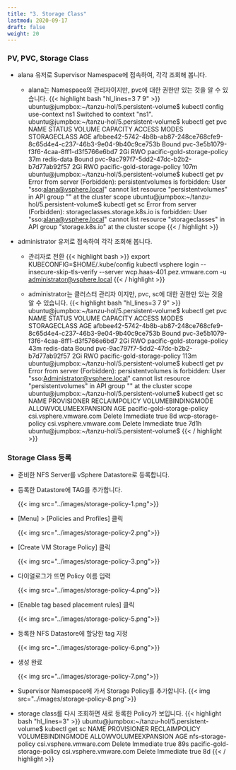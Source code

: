 ```yaml
---
title: "3. Storage Class"
lastmod: 2020-09-17
draft: false
weight: 20
---
```


### PV, PVC, Storage Class
- alana 유저로 Supervisor Namespace에 접속하여, 각각 조회해 봅니다.
  * alana는 Namespace의 관리자이지만, pvc에 대한 권한만 있는 것을 알 수 있습니다.
{{< highlight bash "hl_lines=3 7 9" >}}
ubuntu@jumpbox:~/tanzu-hol/5.persistent-volume$ kubectl config use-context ns1
Switched to context "ns1".
ubuntu@jumpbox:~/tanzu-hol/5.persistent-volume$ kubectl get pvc
NAME                                                                        STATUS   VOLUME                                     CAPACITY   ACCESS MODES   STORAGECLASS                  AGE
afbbee42-5742-4b8b-ab87-248ce768cfe9-8c65d4e4-c237-46b3-9e04-9b40c9ce753b   Bound    pvc-3e5b1079-f3f6-4caa-8ff1-d3f5766e6bd7   2Gi        RWO            pacific-gold-storage-policy   37m
redis-data                                                                  Bound    pvc-9ac797f7-5dd2-47dc-b2b2-b7d77ab92f57   2Gi        RWO            pacific-gold-storage-policy   107m
ubuntu@jumpbox:~/tanzu-hol/5.persistent-volume$ kubectl get pv
Error from server (Forbidden): persistentvolumes is forbidden: User "sso:alana@vsphere.local" cannot list resource "persistentvolumes" in API group "" at the cluster scope
ubuntu@jumpbox:~/tanzu-hol/5.persistent-volume$ kubectl get sc
Error from server (Forbidden): storageclasses.storage.k8s.io is forbidden: User "sso:alana@vsphere.local" cannot list resource "storageclasses" in API group "storage.k8s.io" at the cluster scope
{{< / highlight >}}  

- administrator 유저로 접속하여 각각 조회해 봅니다.
  * 관리자로 전환
{{< highlight bash >}}
export KUBECONFIG=$HOME/.kube/config
kubectl vsphere login --insecure-skip-tls-verify --server wcp.haas-401.pez.vmware.com -u administrator@vsphere.local
{{< / highlight >}}  

  * administrator는 클러스터 관리자 이지만, pvc, sc에 대한 권한만 있는 것을 알 수 있습니다.
{{< highlight bash "hl_lines=3 7 9" >}}
ubuntu@jumpbox:~/tanzu-hol/5.persistent-volume$ kubectl get pvc
NAME                                                                        STATUS   VOLUME                                     CAPACITY   ACCESS MODES   STORAGECLASS                  AGE
afbbee42-5742-4b8b-ab87-248ce768cfe9-8c65d4e4-c237-46b3-9e04-9b40c9ce753b   Bound    pvc-3e5b1079-f3f6-4caa-8ff1-d3f5766e6bd7   2Gi        RWO            pacific-gold-storage-policy   43m
redis-data                                                                  Bound    pvc-9ac797f7-5dd2-47dc-b2b2-b7d77ab92f57   2Gi        RWO            pacific-gold-storage-policy   113m
ubuntu@jumpbox:~/tanzu-hol/5.persistent-volume$ kubectl get pv
Error from server (Forbidden): persistentvolumes is forbidden: User "sso:Administrator@vsphere.local" cannot list resource "persistentvolumes" in API group "" at the cluster scope
ubuntu@jumpbox:~/tanzu-hol/5.persistent-volume$ kubectl get sc
NAME                          PROVISIONER              RECLAIMPOLICY   VOLUMEBINDINGMODE   ALLOWVOLUMEEXPANSION   AGE
pacific-gold-storage-policy   csi.vsphere.vmware.com   Delete          Immediate           true                   8d
wcp-storage-policy            csi.vsphere.vmware.com   Delete          Immediate           true                   7d1h
ubuntu@jumpbox:~/tanzu-hol/5.persistent-volume$
{{< / highlight >}}

### Storage Class 등록
- 준비한 NFS Server를 vSphere Datastore로 등록합니다.

- 등록한 Datastore에 TAG를 추가합니다.

  {{< img src="../images/storage-policy-1.png">}}  

- [Menu] > [Policies and Profiles] 클릭

  {{< img src="../images/storage-policy-2.png">}}  

- [Create VM Storage Policy] 클릭

  {{< img src="../images/storage-policy-3.png">}}  

- 다이얼로그가 뜨면 Policy 이름 입력

  {{< img src="../images/storage-policy-4.png">}}  

- [Enable tag based placement rules] 클릭

  {{< img src="../images/storage-policy-5.png">}}  

- 등록한 NFS Datastore에 할당한 tag 지정

  {{< img src="../images/storage-policy-6.png">}}  

- 생성 완료

  {{< img src="../images/storage-policy-7.png">}}  

- Supervisor Namespace에 가서 Storage Policy를 추가합니다.
  {{< img src="../images/storage-policy-8.png">}}  

- storage class를 다시 조회하면 새로 등록한 Policy가 보입니다.
{{< highlight bash "hl_lines=3" >}}
ubuntu@jumpbox:~/tanzu-hol/5.persistent-volume$ kubectl get sc
NAME                          PROVISIONER              RECLAIMPOLICY   VOLUMEBINDINGMODE   ALLOWVOLUMEEXPANSION   AGE
nfs-storage-policy            csi.vsphere.vmware.com   Delete          Immediate           true                   89s
pacific-gold-storage-policy   csi.vsphere.vmware.com   Delete          Immediate           true                   8d
{{< / highlight >}}